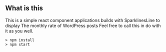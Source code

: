 ## What is this
This is a simple react component applications builds with SparklinesLine to display The monthly rate of WordPress posts
Feel free to call this in do with it as you well.

```
> npm install
> npm start
```
